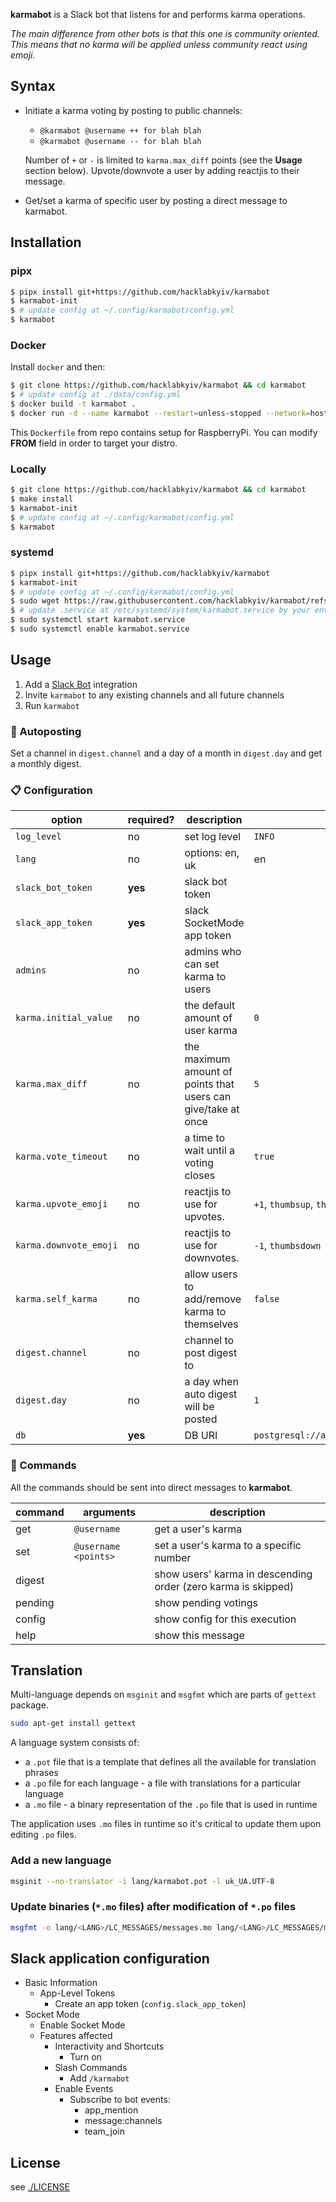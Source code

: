
**karmabot** is a Slack bot that listens for and performs karma operations.

*The main difference from other bots is that this one is community oriented.
This means that no karma will be applied unless community react using emoji.*

## Syntax

- Initiate a karma voting by posting to public channels:
  - `@karmabot @username ++ for blah blah`
  - `@karmabot @username -- for blah blah`

  Number of `+` or `-` is limited to `karma.max_diff` points (see the **Usage** section below).
  Upvote/downvote a user by adding reactjis to their message.

- Get/set a karma of specific user by posting a direct message to karmabot.

## Installation

### pipx

```sh
$ pipx install git+https://github.com/hacklabkyiv/karmabot
$ karmabot-init
$ # update config at ~/.config/karmabot/config.yml
$ karmabot
```

### Docker

Install `docker` and then:

```sh
$ git clone https://github.com/hacklabkyiv/karmabot && cd karmabot
$ # update config at ./data/config.yml
$ docker build -t karmabot .
$ docker run -d --name karmabot --restart=unless-stopped --network=host -it karmabot
```

This `Dockerfile` from repo contains setup for RaspberryPi.
You can modify **FROM** field in order to target your distro.

### Locally

```sh
$ git clone https://github.com/hacklabkyiv/karmabot && cd karmabot
$ make install
$ karmabot-init
$ # update config at ~/.config/karmabot/config.yml
$ karmabot
```

### systemd

```sh
$ pipx install git+https://github.com/hacklabkyiv/karmabot
$ karmabot-init
$ # update config at ~/.config/karmabot/config.yml
$ sudo wget https://raw.githubusercontent.com/hacklabkyiv/karmabot/refs/heads/main/systemd/karmabot.service -o /etc/systemd/system/karmabot.service
$ # update .service at /etc/systemd/system/karmabot.service by your environment
$ sudo systemctl start karmabot.service
$ sudo systemctl enable karmabot.service
```


## Usage

1. Add a [Slack Bot](https://api.slack.com/bot-users) integration
2. Invite `karmabot` to any existing channels and all future channels
3. Run `karmabot`

### 📆 Autoposting

Set a channel in `digest.channel` and a day of a month in `digest.day` and get a monthly digest.


### 📋 Configuration

| option                      | required? | description                              | default                          |
| --------------------------- | --------- | ---------------------------------------- | -------------------------------- |
| `log_level`                 | no        | set log level                            | `INFO`                           |
| `lang`                  | no        | options: en, uk                          | en                               |
| `slack_bot_token`           | **yes**   | slack bot token                          |                                  |
| `slack_app_token`           | **yes**   | slack SocketMode app token                          |                                  |
| `admins`                | no        | admins who can set karma to users        |                                  |
| `karma.initial_value`       | no        | the default amount of user karma         | `0`                              |
| `karma.max_diff`            | no        | the maximum amount of points that users can give/take at once | `5`         |
| `karma.vote_timeout`        | no        | a time to wait until a voting closes     | `true`                           |
| `karma.upvote_emoji`        | no        | reactjis to use for upvotes.             | `+1`, `thumbsup`, `thumbsup_all` |
| `karma.downvote_emoji`      | no        | reactjis to use for downvotes.           | `-1`, `thumbsdown`               |
| `karma.self_karma`          | no        | allow users to add/remove karma to themselves | `false`                     |
| `digest.channel`         | no        | channel to post digest to                |                                  |
| `digest.day`             | no        | a day when auto digest will be posted    | `1`                              |
| `db`                   | **yes**        | DB URI | `postgresql://admin:qwe123@localhost:5432/mydb`    |


### 📖 Commands

All the commands should be sent into direct messages to **karmabot**.

| command   | arguments                       | description                             |
| --------- | ------------------------------- | --------------------------------------- |
| get       | `@username`                     | get a user's karma                      |
| set       | `@username <points>`            | set a user's karma to a specific number |
| digest    |                                 | show users' karma in descending order (zero karma is skipped)|
| pending   |                                 | show pending votings                    |
| config    |                                 | show config for this execution          |
| help      |                                 | show this message                       |


## Translation

Multi-language depends on `msginit` and `msgfmt` which are parts of `gettext` package.

```sh
sudo apt-get install gettext
```

A language system consists of:

- a `.pot` file that is a template that defines all the available
for translation phrases
- a `.po` file for each language - a file with translations for a particular
language
- a `.mo` file - a binary representation of the `.po` file that is used in runtime

The application uses `.mo` files in runtime so it's critical to update them
upon editing `.po` files.


### Add a new language

```sh
msginit --no-translator -i lang/karmabot.pot -l uk_UA.UTF-8
```

### Update binaries (`*.mo` files) after modification of `*.po` files

```sh
msgfmt -o lang/<LANG>/LC_MESSAGES/messages.mo lang/<LANG>/LC_MESSAGES/messages.po
```

## Slack application configuration

- Basic Information
  - App-Level Tokens
    - Create an app token (`config.slack_app_token`)
- Socket Mode
  - Enable Socket Mode
  - Features affected
    - Interactivity and Shortcuts
      - Turn on
    - Slash Commands
      - Add `/karmabot`
    - Enable Events
      - Subscribe to bot events:
        - app_mention
        - message:channels
        - team_join

## License

see [./LICENSE](/LICENSE)

